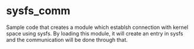 # sysfs_comm
Sample code that creates a module which establsh connection with kernel space using sysfs.
By loading this module, it will create an entry in sysfs and the communication will be done
through that.
